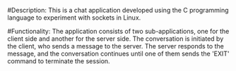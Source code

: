 #Description:
This is a chat application developed using the C programming language to experiment with sockets in Linux.

#Functionality:
The application consists of two sub-applications, one for the client side and another for the server side. The conversation is initiated by the client, who sends a message to the server. The server responds to the message, and the conversation continues until one of them sends the 'EXIT' command to terminate the session.
